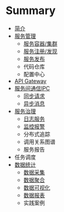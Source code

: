 # Summary

* [简介](README.md)
* [服务管理](fu-wu-guan-li.md)
  * [服务容器/集群](service/docker.md)
  * [服务注册/发现](service/consul.md)
  * [服务发布](service/deploy.md)
  * 代码仓库
  * 配置中心
* [API Gateway](api-gateway.md)
* [服务间通信IPC](ipc.md)
  * [同步请求](ipc/rest.md)
  * [异步消息](ipc/mq.md)
* [服务治理](服务治理.md)
  * [日志服务](log/日志服务.md)
  * [监控报警](log/监控报警.md)
  * 分布式追踪
  * 调用关系图谱
  * 服务报告
* 任务调度
* [数据统计](数据统计.md)
  * [数据采集](stat/数据采集.md)
  * [数据聚合](stat/数据聚合.md)
  * [数据可视化](stat/数据可视化.md)
  * [数据报表](stat/数据报表.md)
  * 实践案例

